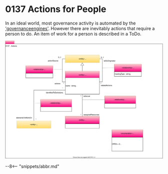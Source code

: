 <!-- SPDX-License-Identifier: CC-BY-4.0 -->
<!-- Copyright Contributors to the Egeria project. -->

# 0137 Actions for People

In an ideal world, most governance activity is automated by the ['governanceengines'](/egeria-docs/types/4/0461-governance-engines/#governanceengines). However there are inevitably actions that require a person to do. An item of work for a person is described in a ToDo.

![UML](0137-actions.svg "Describing an action for a person")

--8<-- "snippets/abbr.md"
